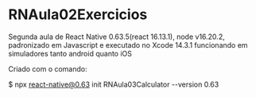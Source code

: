 # RNAula02Exercicios
Segunda aula de React Native 0.63.5(react 16.13.1), node v16.20.2,  padronizado em Javascript e executado no Xcode 14.3.1 funcionando em simuladores tanto android quanto iOS

Criado com o comando:

$ npx react-native@0.63 init RNAula03Calculator --version 0.63

